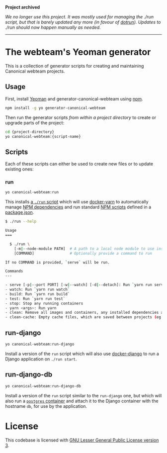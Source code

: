 **Project archived**

*We no longer use this project. It was mostly used for managing the ./run script, but that is barely  updated any more (in favour of [dotrun](https://github.com/canonical-web-and-design/dotrun/)). Updates to ./run should now happen manually as needed.*

---

# The webteam's Yeoman generator

This is a collection of generator scripts for creating and maintaining Canonical webteam projects.

## Usage

First, install [Yeoman](http://yeoman.io) and generator-canonical-webteam using [npm](https://www.npmjs.com/).

```bash
npm install -g yo generator-canonical-webteam
```

Then run the generator scripts *from within a project directory* to create or upgrade parts of the project:

```bash
cd {project-directory}
yo canonical-webteam:{script-name}
```

## Scripts

Each of these scripts can either be used to create new files or to update existing ones:

### run

``` bash
yo canonical-webteam:run
```

This installs [a `./run` script](generators/run-basic/templates/run) which will use [docker-yarn](https://github.com/canonical-webteam/docker-yarn) to automatically manage [NPM dependencies](https://docs.npmjs.com/files/package.json#dependencies) and run standard [NPM scripts](https://docs.npmjs.com/misc/scripts) defined in a [package.json](https://docs.npmjs.com/files/package.json).

``` bash
$ ./run --help

Usage
===

  $ ./run \
    [-m|--node-module PATH]  # A path to a local node module to use instead of the installed dependencies \
    [COMMAND]                # Optionally provide a command to run

If no COMMAND is provided, `serve` will be run.

Commands
---

- serve [-p|--port PORT] [-w|--watch] [-d|--detach]: Run `yarn run serve` (optionally running `watch` in the background) \
- watch: Run `yarn run watch`
- build: Run `yarn run build`
- test: Run `yarn run test`
- stop: Stop any running containers
- yarn <args>: Run yarn
- clean: Remove all images and containers, any installed dependencies and the .docker-project file
- clean-cache: Empty cache files, which are saved between projects (eg, yarn)
```

## run-django

``` bash
yo canonical-webteam:run-django
```

Install a version of the `run` script which will also use
[docker-django](https://github.com/canonical-webteam/docker-django) to run a Django application on `./run start`.

## run-django-db

``` bash
yo canonical-webteam:run-django-db
```

Install a version of the `run` script similar to the `run-django` one, but which will also run a [`postgres` container](https://hub.docker.com/_/postgres/)  and attach it to the Django container with the hostname `db`, for use by the application.

# License

This codebase is licensed with [GNU Lesser General Public License version 3](LICENSE.md).
